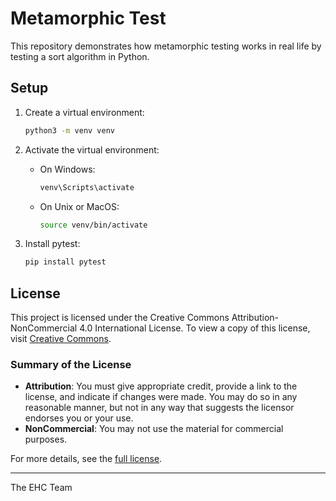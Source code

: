 # Metamorphic Test

This repository demonstrates how metamorphic testing works in real life by testing a sort algorithm in Python.

## Setup

1. Create a virtual environment:

   ```bash
   python3 -m venv venv
   ```

2. Activate the virtual environment:

   - On Windows:
     ```bash
     venv\Scripts\activate
     ```
   - On Unix or MacOS:
     ```bash
     source venv/bin/activate
     ```

3. Install pytest:
   ```bash
   pip install pytest
   ```

## License

This project is licensed under the Creative Commons Attribution-NonCommercial 4.0 International License. To view a copy of this license, visit [Creative Commons](https://creativecommons.org/licenses/by-nc/4.0/).

### Summary of the License

- **Attribution**: You must give appropriate credit, provide a link to the license, and indicate if changes were made. You may do so in any reasonable manner, but not in any way that suggests the licensor endorses you or your use.
- **NonCommercial**: You may not use the material for commercial purposes.

For more details, see the [full license](https://creativecommons.org/licenses/by-nc/4.0/).

---

The EHC Team
